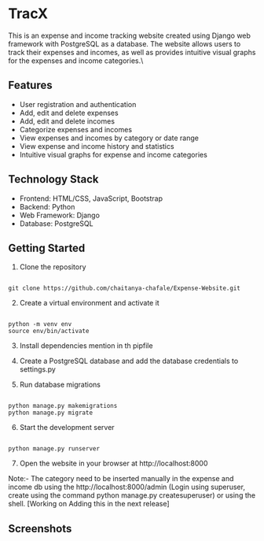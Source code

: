 # TracX

This is an expense and income tracking website created using Django web framework with PostgreSQL as a database. The website allows users to track their expenses and incomes, as well as provides intuitive visual graphs for the expenses and income categories.\

## Features

* User registration and authentication
* Add, edit and delete expenses
* Add, edit and delete incomes
* Categorize expenses and incomes
* View expenses and incomes by category or date range 
* View expense and income history and statistics
* Intuitive visual graphs for expense and income categories

## Technology Stack

* Frontend: HTML/CSS, JavaScript, Bootstrap
* Backend: Python
* Web Framework: Django
* Database: PostgreSQL

## Getting Started

1. Clone the repository

```

git clone https://github.com/chaitanya-chafale/Expense-Website.git

```

2. Create a virtual environment and activate it

```

python -m venv env
source env/bin/activate

```

3. Install dependencies mention in th pipfile


4. Create a PostgreSQL database and add the database credentials to settings.py


5. Run database migrations

```

python manage.py makemigrations
python manage.py migrate

```

6. Start the development server

```

python manage.py runserver

```

7. Open the website in your browser at http://localhost:8000

Note:- The category need to be inserted manually in the expense and income db using the http://localhost:8000/admin (Login using superuser, create using the command python manage.py createsuperuser) or using the shell. [Working on Adding this in the next release]

## Screenshots



